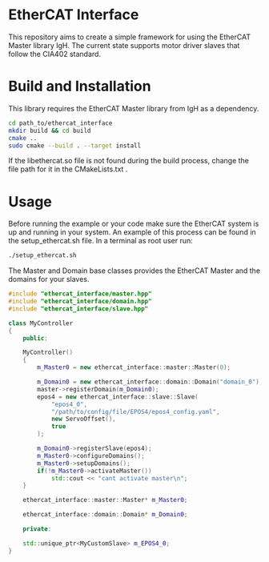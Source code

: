 # EtherCAT Interface

This repository aims to create a simple framework for using the EtherCAT Master library IgH.
The current state supports motor driver slaves that follow the CIA402 standard.

# Build and Installation

This library requires the EtherCAT Master library from IgH as a dependency.

```bash
cd path_to/ethercat_interface
mkdir build && cd build
cmake ..
sudo cmake --build . --target install
```

If the libethercat.so file is not found during the build process, change the file path for it in the CMakeLists.txt .

# Usage

Before running the example or your code make sure the EtherCAT system is up and running in your system.
An example of this process can be found in the setup_ethercat.sh file. In a terminal as root user run:
```bash
./setup_ethercat.sh
```

The Master and Domain base classes provides the EtherCAT Master and the domains for your slaves.

```cpp
#include "ethercat_interface/master.hpp"
#include "ethercat_interface/domain.hpp"
#include "ethercat_interface/slave.hpp"

class MyController
{
    public:

    MyController()
    {
        m_Master0 = new ethercat_interface::master::Master(0);

        m_Domain0 = new ethercat_interface::domain::Domain("domain_0");
        master->registerDomain(m_Domain0);
        epos4 = new ethercat_interface::slave::Slave(
            "epos4_0",
            "/path/to/config/file/EPOS4/epos4_config.yaml",
            new ServoOffset(),
            true
        );

        m_Domain0->registerSlave(epos4);
        m_Master0->configureDomains();
        m_Master0->setupDomains();
        if(!m_Master0->activateMaster())
            std::cout << "cant activate master\n";
    }

    ethercat_interface::master::Master* m_Master0;

    ethercat_interface::domain::Domain* m_Domain0;

    private:

    std::unique_ptr<MyCustomSlave> m_EPOS4_0;
}

```
